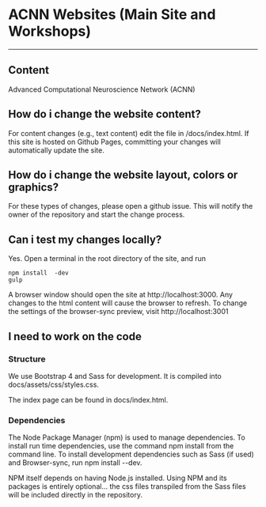 # ACNN Websites (Main Site and Workshops)
------------------

## Content

Advanced Computational Neuroscience Network (ACNN)

## How do i change the website content?
For content changes (e.g., text content) edit the file in /docs/index.html. If this site is hosted on Github Pages, committing your changes will automatically update the site.

## How do i change the website layout, colors or graphics?
For these types of changes, please open a github issue. This will notify the owner of the repository and start the change process.

## Can i test my changes locally?
Yes. Open a terminal in the root directory of the site, and run
```
npm install  -dev
gulp
```
A browser window should open the site at http://localhost:3000. Any changes to the html content will cause the browser to refresh. To change the settings of the browser-sync preview, visit http://localhost:3001

## I need to work on the code

### Structure
We use Bootstrap 4 and Sass for development. It is compiled into docs/assets/css/styles.css.

The index page can be found in docs/index.html.

### Dependencies

The Node Package Manager (npm) is used to manage dependencies. To install run time dependencies, use the command npm install from the command line. To install development dependencies such as Sass (if used) and Browser-sync, run npm install --dev.

NPM itself depends on having Node.js installed. Using NPM and its packages is entirely optional... the css files transpiled from the Sass files will be included directly in the repository.
